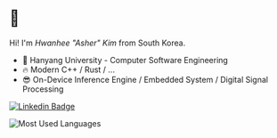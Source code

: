 # 👋

Hi! I'm *Hwanhee "Asher" Kim* from South Korea.

- 🏫 Hanyang University - Computer Software Engineering
- 🔥 Modern C++ / Rust / ...
- 😎 On-Device Inference Engine / Embedded System  / Digital Signal Processing

[![Linkedin Badge](https://img.shields.io/badge/-LinkedIn-blue?style=flat-square&logo=Linkedin&logoColor=white&link=https://www.linkedin.com/in/hwanhee-kim-86072b1a1/)](https://www.linkedin.com/in/hwanhee-kim-86072b1a1/)

![Most Used Languages](https://github-readme-stats.vercel.app/api/top-langs/?username=kimhappy&hide_border=true&layout=compact)
